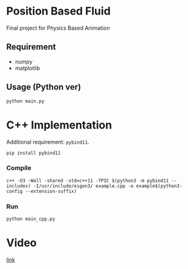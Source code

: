 # Position Based Fluid
Final project for Physics Based Animation

## Requirement

- numpy
- matplotlib

## Usage (Python ver)

```
python main.py
```

# C++ Implementation
Additional requirement: `pybind11`.

```
pip install pybind11
```

### Compile
```
c++ -O3 -Wall -shared -std=c++11 -fPIC $(python3 -m pybind11 --includes) -I/usr/include/eigen3/ example.cpp -o example$(python3-config --extension-suffix)
```

### Run
```
python main_cpp.py
```

# Video
[link](https://streamable.com/zm1kml)
